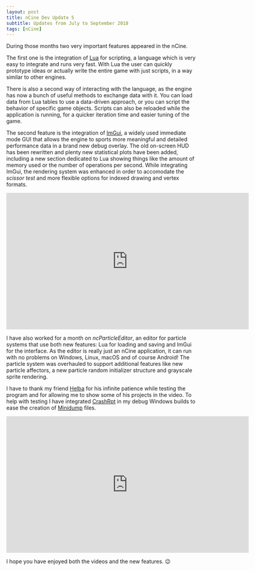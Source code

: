 ```yaml
---
layout: post
title: nCine Dev Update 5
subtitle: Updates from July to September 2018
tags: [nCine]
---
```


During those months two very important features appeared in the nCine.

The first one is the integration of [Lua](https://www.lua.org/) for scripting, a language which is very easy to integrate and runs very fast.
With Lua the user can quickly prototype ideas or actually write the entire game with just scripts, in a way similar to other engines.

There is also a second way of interacting with the language, as the engine has now a bunch of useful methods to exchange data with it.
You can load data from Lua tables to use a data-driven approach, or you can script the behavior of specific game objects.
Scripts can also be reloaded while the application is running, for a quicker iteration time and easier tuning of the game.

The second feature is the integration of [ImGui](https://github.com/ocornut/imgui/), a widely used immediate mode GUI that allows the engine to sports more meaningful and detailed performance data in a brand new debug overlay.
The old on-screen HUD has been rewritten and plenty new statistical plots have been added, including a new section dedicated to Lua showing things
like the amount of memory used or the number of operations per second.
While integrating ImGui, the rendering system was enhanced in order to accomodate the *scissor test* and more flexible options for indexed drawing and vertex formats.

<iframe width="640" height="360" src="https://www.youtube.com/embed/PQRnxeBpo-c" frameborder="0" allowfullscreen></iframe>

I have also worked for a month on *ncParticleEditor*, an editor for particle systems that use both new features: Lua for loading and saving and ImGui for the interface.
As the editor is really just an nCine application, it can run with no problems on Windows, Linux, macOS and of course Android!
The particle system was overhauled to support additional features like new particle affectors, a new particle random initializer structure and grayscale sprite rendering.

I have to thank my friend [Helba](https://www.linkedin.com/in/marcolisci/) for his infinite patience while testing the program and for allowing me to show some of his projects in the video.
To help with testing I have integrated [CrashRpt](http://crashrpt.sourceforge.net/) in my debug Windows builds to ease the creation of [Minidump](https://docs.microsoft.com/en-us/windows/desktop/debug/minidump-files) files.

<iframe width="640" height="360" src="https://www.youtube.com/embed/RLNI5NMCJ1E" frameborder="0" allowfullscreen></iframe>

I hope you have enjoyed both the videos and the new features. :wink:

